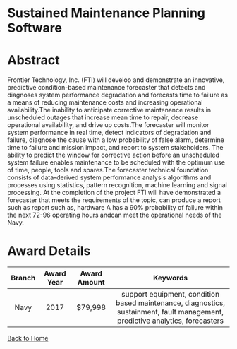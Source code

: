 
Sustained Maintenance Planning Software
=======================================

# Abstract


Frontier Technology, Inc. (FTI) will develop and demonstrate an innovative, predictive condition-based maintenance forecaster that detects and diagnoses system performance degradation and forecasts time to failure as a means of reducing maintenance costs and increasing operational availability.The inability to anticipate corrective maintenance results in unscheduled outages that increase mean time to repair, decrease operational availability, and drive up costs.The forecaster will monitor system performance in real time, detect indicators of degradation and failure, diagnose the cause with a low probability of false alarm, determine time to failure and mission impact, and report to system stakeholders. The ability to predict the window for corrective action before an unscheduled system failure enables maintenance to be scheduled with the optimum use of time, people, tools and spares.The forecaster technical foundation consists of data-derived system performance analysis algorithms and processes using statistics, pattern recognition, machine learning and signal processing. At the completion of the project FTI will have demonstrated a forecaster that meets the requirements of the topic, can produce a report such as report such as, hardware A has a 90% probability of failure within the next 72-96 operating hours andcan meet the operational needs of the Navy.  

# Award Details

|Branch|Award Year|Award Amount|Keywords|
| :---: | :---: | :---: | :---: |
|Navy|2017|$79,998|support equipment, condition based maintenance, diagnostics, sustainment, fault management, predictive analytics, forecasters|
  
  


[Back to Home](https://github.com/chrischow/dod_sbir_awards/DJ/#1929)